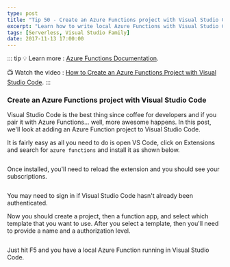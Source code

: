 ```yaml
---
type: post
title: "Tip 50 - Create an Azure Functions project with Visual Studio Code"
excerpt: "Learn how to write local Azure Functions with Visual Studio Code"
tags: [Serverless, Visual Studio Family]
date: 2017-11-13 17:00:00
---
```


::: tip
:bulb: Learn more : [Azure Functions Documentation](https://docs.microsoft.com/azure/azure-functions/?WT.mc_id=docs-azuredevtips-azureappsdev).

:tv: Watch the video : [How to Create an Azure Functions Project with Visual Studio Code](https://www.youtube.com/watch?v=F0dJz8LLF4Q&list=PLLasX02E8BPCNCK8Thcxu-Y-XcBUbhFWC&index=44?WT.mc_id=youtube-azuredevtips-azureappsdev).
:::

### Create an Azure Functions project with Visual Studio Code

Visual Studio Code is the best thing since coffee for developers and if you pair it with Azure Functions... well, more awesome happens. In this post, we'll look at adding an Azure Function project to Visual Studio Code.

It is fairly easy as all you need to do is open VS Code, click on Extensions and search for `azure functions` and install it as shown below.

<img :src="$withBase('/files/azfuncvscode1.png')">

Once installed, you'll need to reload the extension and you should see your subscriptions.

<img :src="$withBase('/files/azfuncvscode2.png')">

You may need to sign in if Visual Studio Code hasn't already been authenticated.

Now you should create a project, then a function app, and select which template that you want to use. After you select a template, then you'll need to provide a name and a authorization level.

<img :src="$withBase('/files/azfuncvscode3.gif')">

Just hit F5 and you have a local Azure Function running in Visual Studio Code.


